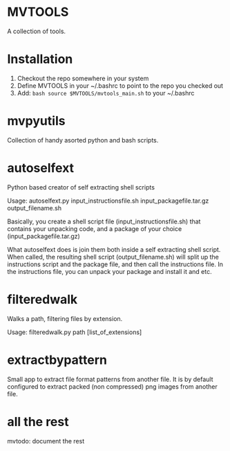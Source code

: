 
MVTOOLS
=======

A collection of tools.

Installation
============

1) Checkout the repo somewhere in your system
2) Define MVTOOLS in your ~/.bashrc to point to the repo you checked out
3) Add: ```bash source $MVTOOLS/mvtools_main.sh``` to your ~/.bashrc

mvpyutils
=========

Collection of handy asorted python and bash scripts.

autoselfext
===========

Python based creator of self extracting shell scripts

Usage: autoselfext.py input_instructionsfile.sh input_packagefile.tar.gz output_filename.sh

Basically, you create a shell script file (input_instructionsfile.sh) that contains your unpacking code, and a
package of your choice (input_packagefile.tar.gz)

What autoselfext does is join them both inside a self extracting shell script. When called, the resulting shell
script (output_filename.sh) will split up the instructions script and the package file, and then call the instructions
file. In the instructions file, you can unpack your package and install it and etc.

filteredwalk
============

Walks a path, filtering files by extension.

Usage: filteredwalk.py path [list_of_extensions]

extractbypattern
================

Small app to extract file format patterns from another file. It is by default configured to extract packed (non compressed) png images from another file.

all the rest
============

mvtodo: document the rest

